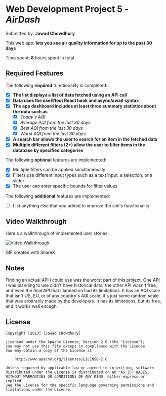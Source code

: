 # Web Development Project 5 - *AirDash*

Submitted by: **Jawad Chowdhury**

This web app: **lets you see air quality information for up to the past 30 days**

Time spent: **8** hours spent in total

## Required Features

The following **required** functionality is completed:

- [x] **The list displays a list of data fetched using an API call**
- [x] **Data uses the useEffect React hook and async/await syntax**
- [x] **The app dashboard includes at least three summary statistics about the data such as**
  - [x] *Today's AQI*
  - [x] *Average AQI from the last 30 days*
  - [x] *Best AQI from the last 30 days*
  - [x] *Worst AQI from the last 30 days*
- [x] **A search bar allows the user to search for an item in the fetched data**
- [x] **Multiple different filters (2+) allow the user to filter items in the database by specified categories**

The following **optional** features are implemented:

- [x] Multiple filters can be applied simultaneously
- [x] Filters use different input types such as a text input, a selection, or a slider
- [x] The user can enter specific bounds for filter values

The following **additional** features are implemented:

* [ ] List anything else that you added to improve the site's functionality!

## Video Walkthrough

Here's a walkthrough of implemented user stories:

![Video Walkthrough](./assets/project5gif.gif)

<!-- Replace this with whatever GIF tool you used! -->
GIF created with ShareX 
<!-- Recommended tools:
[Kap](https://getkap.co/) for macOS
[ScreenToGif](https://www.screentogif.com/) for Windows
[peek](https://github.com/phw/peek) for Linux. -->

## Notes

Finding an actual API I could use was the worst part of this project. One API I was planning to use didn't have historical data, the other API wasn't free, and even the final API that I landed on had its limitations. It has an AQI scale that isn't US, EU, or of any country's AQI scale, it's just some random scale that was arbitrarily made by the developers. It has its limitations, but its free, and it works well enough.

## License

    Copyright [2023] [Jawad Chowdhury]

    Licensed under the Apache License, Version 2.0 (the "License");
    you may not use this file except in compliance with the License.
    You may obtain a copy of the License at

        http://www.apache.org/licenses/LICENSE-2.0

    Unless required by applicable law or agreed to in writing, software
    distributed under the License is distributed on an "AS IS" BASIS,
    WITHOUT WARRANTIES OR CONDITIONS OF ANY KIND, either express or implied.
    See the License for the specific language governing permissions and
    limitations under the License.
